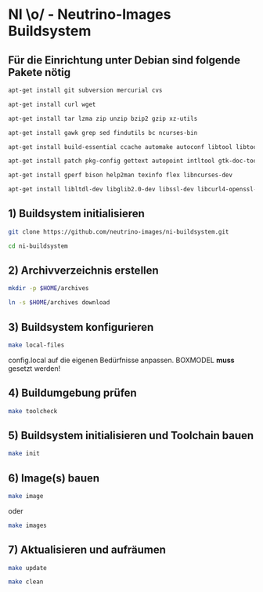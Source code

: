 # NI \o/ - Neutrino-Images Buildsystem #

## Für die Einrichtung unter Debian sind folgende Pakete nötig
```bash
apt-get install git subversion mercurial cvs
```
```bash
apt-get install curl wget
```
```bash
apt-get install tar lzma zip unzip bzip2 gzip xz-utils
```
```bash
apt-get install gawk grep sed findutils bc ncurses-bin
```
```bash
apt-get install build-essential ccache automake autoconf libtool libtool-bin
```
```bash
apt-get install patch pkg-config gettext autopoint intltool gtk-doc-tools
```
```bash
apt-get install gperf bison help2man texinfo flex libncurses-dev
```
```bash
apt-get install libltdl-dev libglib2.0-dev libssl-dev libcurl4-openssl-dev

```

## 1) Buildsystem initialisieren
```bash
git clone https://github.com/neutrino-images/ni-buildsystem.git
```
```bash
cd ni-buildsystem
```

## 2) Archivverzeichnis erstellen
```bash
mkdir -p $HOME/archives
```
```bash
ln -s $HOME/archives download
```

## 3) Buildsystem konfigurieren
```bash
make local-files
```
config.local auf die eigenen Bedürfnisse anpassen. BOXMODEL **muss** gesetzt werden!

## 4) Buildumgebung prüfen
```bash
make toolcheck
```

## 5) Buildsystem initialisieren und Toolchain bauen
```bash
make init
```

## 6) Image(s) bauen
```bash
make image
```
oder
```bash
make images
```

## 7) Aktualisieren und aufräumen
```bash
make update
```
```bash
make clean
```
